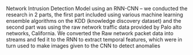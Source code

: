 Network Intrusion Detection Model using an RNN-CNN – we conducted the research in 2 parts, the first part included using various machine learning ensemble algorithms on the KDD (knowledge discovery dataset) and the second part was using the raw network traffic data provided by Palo alto networks, California. We converted the Raw network packet data into streams and fed it to the RNN to extract temporal features, which were in turn used to make images given to the CNN to detect anomalies
